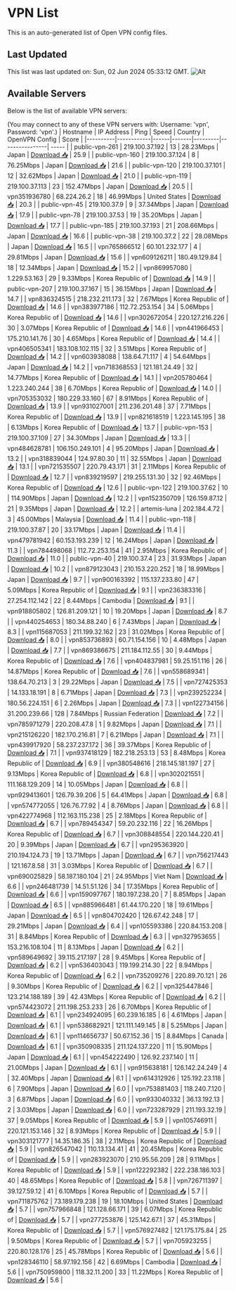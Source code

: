 # VPN List

This is an auto-generated list of Open VPN config files.

## Last Updated

This list was last updated on: Sun, 02 Jun 2024 05:33:12 GMT.
![Alt](https://repobeats.axiom.co/api/embed/186b98318ef1479477931607c1ad7d823f12451f.svg "Repobeats analytics image")

## Available Servers

Below is the list of available VPN servers:

(You may connect to any of these VPN servers with: Username: 'vpn', Password: 'vpn'.)
| Hostname | IP Address | Ping | Speed | Country | OpenVPN Config | Score |
|----------|------------|------|-------|---------|----------------| ----- |
| public-vpn-261 | 219.100.37.192 | 13 | 28.23Mbps | Japan | [Download 📥](./configs/server_0_JP.ovpn) | 25.9 |
| public-vpn-160 | 219.100.37.124 | 8 | 76.25Mbps | Japan | [Download 📥](./configs/server_1_JP.ovpn) | 21.6 |
| public-vpn-120 | 219.100.37.101 | 12 | 32.62Mbps | Japan | [Download 📥](./configs/server_2_JP.ovpn) | 21.0 |
| public-vpn-119 | 219.100.37.113 | 23 | 152.47Mbps | Japan | [Download 📥](./configs/server_3_JP.ovpn) | 20.5 |
| vpn351936780 | 68.224.26.2 | 18 | 46.99Mbps | United States | [Download 📥](./configs/server_4_US.ovpn) | 20.3 |
| public-vpn-45 | 219.100.37.9 | 9 | 37.34Mbps | Japan | [Download 📥](./configs/server_5_JP.ovpn) | 17.9 |
| public-vpn-78 | 219.100.37.53 | 19 | 35.20Mbps | Japan | [Download 📥](./configs/server_6_JP.ovpn) | 17.7 |
| public-vpn-185 | 219.100.37.193 | 21 | 208.66Mbps | Japan | [Download 📥](./configs/server_7_JP.ovpn) | 16.6 |
| public-vpn-38 | 219.100.37.2 | 22 | 28.08Mbps | Japan | [Download 📥](./configs/server_8_JP.ovpn) | 16.5 |
| vpn765866512 | 60.101.232.177 | 4 | 29.81Mbps | Japan | [Download 📥](./configs/server_9_JP.ovpn) | 15.6 |
| vpn609126211 | 180.49.129.84 | 18 | 12.34Mbps | Japan | [Download 📥](./configs/server_10_JP.ovpn) | 15.2 |
| vpn869957080 | 1.229.53.163 | 29 | 9.33Mbps | Korea Republic of | [Download 📥](./configs/server_11_KR.ovpn) | 14.9 |
| public-vpn-207 | 219.100.37.167 | 15 | 36.15Mbps | Japan | [Download 📥](./configs/server_12_JP.ovpn) | 14.7 |
| vpn836324515 | 218.232.211.173 | 32 | 7.67Mbps | Korea Republic of | [Download 📥](./configs/server_13_KR.ovpn) | 14.6 |
| vpn383977186 | 112.72.253.154 | 34 | 5.06Mbps | Korea Republic of | [Download 📥](./configs/server_14_KR.ovpn) | 14.6 |
| vpn302672054 | 220.127.216.226 | 30 | 3.07Mbps | Korea Republic of | [Download 📥](./configs/server_15_KR.ovpn) | 14.6 |
| vpn441966453 | 175.210.141.76 | 30 | 4.65Mbps | Korea Republic of | [Download 📥](./configs/server_16_KR.ovpn) | 14.4 |
| vpn406505341 | 183.108.102.115 | 32 | 3.51Mbps | Korea Republic of | [Download 📥](./configs/server_17_KR.ovpn) | 14.2 |
| vpn603938088 | 138.64.71.117 | 4 | 54.64Mbps | Japan | [Download 📥](./configs/server_18_JP.ovpn) | 14.2 |
| vpn718368553 | 121.181.24.49 | 32 | 14.77Mbps | Korea Republic of | [Download 📥](./configs/server_19_KR.ovpn) | 14.1 |
| vpn205780464 | 1.223.240.244 | 38 | 6.70Mbps | Korea Republic of | [Download 📥](./configs/server_20_KR.ovpn) | 14.0 |
| vpn705353032 | 180.229.33.160 | 67 | 8.91Mbps | Korea Republic of | [Download 📥](./configs/server_21_KR.ovpn) | 13.9 |
| vpn931027001 | 211.236.201.48 | 37 | 7.71Mbps | Korea Republic of | [Download 📥](./configs/server_22_KR.ovpn) | 13.9 |
| vpn821618519 | 1.223.145.195 | 38 | 6.13Mbps | Korea Republic of | [Download 📥](./configs/server_23_KR.ovpn) | 13.7 |
| public-vpn-153 | 219.100.37.109 | 27 | 34.30Mbps | Japan | [Download 📥](./configs/server_24_JP.ovpn) | 13.3 |
| vpn484628781 | 106.150.249.101 | 4 | 95.20Mbps | Japan | [Download 📥](./configs/server_25_JP.ovpn) | 13.2 |
| vpn318839044 | 124.97.80.30 | 11 | 32.55Mbps | Japan | [Download 📥](./configs/server_26_JP.ovpn) | 13.1 |
| vpn721535507 | 220.79.43.171 | 31 | 2.11Mbps | Korea Republic of | [Download 📥](./configs/server_27_KR.ovpn) | 12.7 |
| vpn839219597 | 219.255.131.30 | 32 | 92.46Mbps | Korea Republic of | [Download 📥](./configs/server_28_KR.ovpn) | 12.6 |
| public-vpn-122 | 219.100.37.62 | 10 | 114.90Mbps | Japan | [Download 📥](./configs/server_29_JP.ovpn) | 12.2 |
| vpn152350709 | 126.159.87.12 | 21 | 9.35Mbps | Japan | [Download 📥](./configs/server_30_JP.ovpn) | 12.2 |
| artemis-luna | 202.184.4.72 | 3 | 45.00Mbps | Malaysia | [Download 📥](./configs/server_31_MY.ovpn) | 11.4 |
| public-vpn-118 | 219.100.37.87 | 20 | 33.17Mbps | Japan | [Download 📥](./configs/server_32_JP.ovpn) | 11.4 |
| vpn479781942 | 60.153.193.239 | 12 | 16.24Mbps | Japan | [Download 📥](./configs/server_33_JP.ovpn) | 11.3 |
| vpn784498068 | 112.72.253.154 | 41 | 2.95Mbps | Korea Republic of | [Download 📥](./configs/server_34_KR.ovpn) | 11.0 |
| public-vpn-40 | 219.100.37.4 | 23 | 31.93Mbps | Japan | [Download 📥](./configs/server_35_JP.ovpn) | 10.2 |
| vpn879123043 | 210.153.220.252 | 18 | 18.99Mbps | Japan | [Download 📥](./configs/server_36_JP.ovpn) | 9.7 |
| vpn900163392 | 115.137.233.80 | 47 | 5.09Mbps | Korea Republic of | [Download 📥](./configs/server_37_KR.ovpn) | 9.1 |
| vpn236383316 | 27.254.112.142 | 22 | 8.44Mbps | Cambodia | [Download 📥](./configs/server_38_KH.ovpn) | 9.1 |
| vpn918805802 | 126.81.209.121 | 10 | 19.20Mbps | Japan | [Download 📥](./configs/server_39_JP.ovpn) | 8.7 |
| vpn440254653 | 180.34.88.240 | 6 | 7.43Mbps | Japan | [Download 📥](./configs/server_40_JP.ovpn) | 8.3 |
| vpn115687053 | 211.199.32.162 | 23 | 31.02Mbps | Korea Republic of | [Download 📥](./configs/server_41_KR.ovpn) | 8.0 |
| vpn853736893 | 60.71.154.156 | 10 | 4.48Mbps | Japan | [Download 📥](./configs/server_42_JP.ovpn) | 7.7 |
| vpn869386675 | 211.184.112.55 | 30 | 9.44Mbps | Korea Republic of | [Download 📥](./configs/server_43_KR.ovpn) | 7.6 |
| vpn404837981 | 59.25.151.116 | 26 | 14.87Mbps | Korea Republic of | [Download 📥](./configs/server_44_KR.ovpn) | 7.6 |
| vpn558689341 | 138.64.70.213 | 3 | 29.22Mbps | Japan | [Download 📥](./configs/server_45_JP.ovpn) | 7.5 |
| vpn727425353 | 14.133.18.191 | 8 | 6.71Mbps | Japan | [Download 📥](./configs/server_46_JP.ovpn) | 7.3 |
| vpn239252234 | 180.56.224.151 | 6 | 2.26Mbps | Japan | [Download 📥](./configs/server_47_JP.ovpn) | 7.3 |
| vpn122734156 | 31.200.239.66 | 128 | 7.84Mbps | Russian Federation | [Download 📥](./configs/server_48_RU.ovpn) | 7.2 |
| vpn785971279 | 220.208.47.8 | 1 | 9.82Mbps | Japan | [Download 📥](./configs/server_49_JP.ovpn) | 7.1 |
| vpn215126220 | 182.170.216.81 | 7 | 6.21Mbps | Japan | [Download 📥](./configs/server_50_JP.ovpn) | 7.1 |
| vpn439917920 | 58.237.237.172 | 36 | 39.37Mbps | Korea Republic of | [Download 📥](./configs/server_51_KR.ovpn) | 7.1 |
| vpn937418129 | 182.218.253.13 | 53 | 8.48Mbps | Korea Republic of | [Download 📥](./configs/server_52_KR.ovpn) | 6.9 |
| vpn380548616 | 218.145.181.197 | 27 | 9.13Mbps | Korea Republic of | [Download 📥](./configs/server_53_KR.ovpn) | 6.8 |
| vpn302021551 | 111.168.129.209 | 14 | 10.05Mbps | Japan | [Download 📥](./configs/server_54_JP.ovpn) | 6.8 |
| vpn929413601 | 126.79.39.206 | 5 | 64.41Mbps | Japan | [Download 📥](./configs/server_55_JP.ovpn) | 6.8 |
| vpn574772055 | 126.76.77.92 | 4 | 8.76Mbps | Japan | [Download 📥](./configs/server_56_JP.ovpn) | 6.8 |
| vpn422774968 | 112.163.115.238 | 25 | 2.18Mbps | Korea Republic of | [Download 📥](./configs/server_57_KR.ovpn) | 6.7 |
| vpn789454347 | 59.20.232.116 | 22 | 16.26Mbps | Korea Republic of | [Download 📥](./configs/server_58_KR.ovpn) | 6.7 |
| vpn308848554 | 220.144.220.41 | 20 | 9.39Mbps | Japan | [Download 📥](./configs/server_59_JP.ovpn) | 6.7 |
| vpn295363920 | 210.194.124.73 | 19 | 13.71Mbps | Japan | [Download 📥](./configs/server_60_JP.ovpn) | 6.7 |
| vpn756217443 | 121.167.8.58 | 31 | 3.03Mbps | Korea Republic of | [Download 📥](./configs/server_61_KR.ovpn) | 6.7 |
| vpn690025829 | 58.187.180.104 | 21 | 24.95Mbps | Viet Nam | [Download 📥](./configs/server_62_VN.ovpn) | 6.6 |
| vpn246481739 | 14.51.51.126 | 34 | 17.35Mbps | Korea Republic of | [Download 📥](./configs/server_63_KR.ovpn) | 6.6 |
| vpn159097767 | 180.197.238.20 | 7 | 8.85Mbps | Japan | [Download 📥](./configs/server_64_JP.ovpn) | 6.5 |
| vpn885966481 | 61.44.170.220 | 18 | 19.61Mbps | Japan | [Download 📥](./configs/server_65_JP.ovpn) | 6.5 |
| vpn804702420 | 126.67.42.248 | 17 | 29.21Mbps | Japan | [Download 📥](./configs/server_66_JP.ovpn) | 6.4 |
| vpn105593386 | 220.84.153.208 | 31 | 8.84Mbps | Korea Republic of | [Download 📥](./configs/server_67_KR.ovpn) | 6.3 |
| vpn327953655 | 153.216.108.104 | 11 | 8.13Mbps | Japan | [Download 📥](./configs/server_68_JP.ovpn) | 6.2 |
| vpn589649692 | 39.115.217.197 | 28 | 9.45Mbps | Korea Republic of | [Download 📥](./configs/server_69_KR.ovpn) | 6.2 |
| vpn536403043 | 119.199.214.30 | 22 | 8.94Mbps | Korea Republic of | [Download 📥](./configs/server_70_KR.ovpn) | 6.2 |
| vpn735209276 | 220.89.70.121 | 26 | 9.30Mbps | Korea Republic of | [Download 📥](./configs/server_71_KR.ovpn) | 6.2 |
| vpn325447846 | 123.214.188.189 | 39 | 42.43Mbps | Korea Republic of | [Download 📥](./configs/server_72_KR.ovpn) | 6.2 |
| vpn574423072 | 211.198.253.233 | 26 | 6.70Mbps | Korea Republic of | [Download 📥](./configs/server_73_KR.ovpn) | 6.1 |
| vpn234924095 | 60.239.16.185 | 6 | 4.61Mbps | Japan | [Download 📥](./configs/server_74_JP.ovpn) | 6.1 |
| vpn538682921 | 121.111.149.145 | 8 | 5.25Mbps | Japan | [Download 📥](./configs/server_75_JP.ovpn) | 6.1 |
| vpn114656737 | 50.67.152.36 | 15 | 8.84Mbps | Canada | [Download 📥](./configs/server_76_CA.ovpn) | 6.1 |
| vpn350908335 | 211.124.137.220 | 11 | 15.90Mbps | Japan | [Download 📥](./configs/server_77_JP.ovpn) | 6.1 |
| vpn454222490 | 126.92.237.140 | 11 | 21.00Mbps | Japan | [Download 📥](./configs/server_78_JP.ovpn) | 6.1 |
| vpn915638181 | 126.142.24.249 | 4 | 32.40Mbps | Japan | [Download 📥](./configs/server_79_JP.ovpn) | 6.1 |
| vpn614312926 | 125.192.23.118 | 6 | 7.90Mbps | Japan | [Download 📥](./configs/server_80_JP.ovpn) | 6.0 |
| vpn753881403 | 118.240.7.120 | 3 | 6.87Mbps | Japan | [Download 📥](./configs/server_81_JP.ovpn) | 6.0 |
| vpn933040332 | 36.13.192.13 | 2 | 3.03Mbps | Japan | [Download 📥](./configs/server_82_JP.ovpn) | 6.0 |
| vpn723287929 | 211.193.32.19 | 37 | 9.05Mbps | Korea Republic of | [Download 📥](./configs/server_83_KR.ovpn) | 5.9 |
| vpn105746911 | 220.121.153.146 | 32 | 8.93Mbps | Korea Republic of | [Download 📥](./configs/server_84_KR.ovpn) | 5.9 |
| vpn303121777 | 14.35.186.35 | 38 | 2.11Mbps | Korea Republic of | [Download 📥](./configs/server_85_KR.ovpn) | 5.9 |
| vpn826547042 | 110.13.134.41 | 41 | 20.45Mbps | Korea Republic of | [Download 📥](./configs/server_86_KR.ovpn) | 5.9 |
| vpn283923070 | 210.95.56.209 | 28 | 9.11Mbps | Korea Republic of | [Download 📥](./configs/server_87_KR.ovpn) | 5.9 |
| vpn122292382 | 222.238.186.103 | 40 | 48.65Mbps | Korea Republic of | [Download 📥](./configs/server_88_KR.ovpn) | 5.8 |
| vpn726711397 | 39.127.59.12 | 41 | 6.10Mbps | Korea Republic of | [Download 📥](./configs/server_89_KR.ovpn) | 5.7 |
| vpn711875762 | 73.189.179.238 | 19 | 18.10Mbps | United States | [Download 📥](./configs/server_90_US.ovpn) | 5.7 |
| vpn757966848 | 121.128.66.171 | 39 | 6.07Mbps | Korea Republic of | [Download 📥](./configs/server_91_KR.ovpn) | 5.7 |
| vpn277253876 | 125.142.67.1 | 37 | 45.31Mbps | Korea Republic of | [Download 📥](./configs/server_92_KR.ovpn) | 5.7 |
| vpn576927482 | 121.175.175.84 | 25 | 9.50Mbps | Korea Republic of | [Download 📥](./configs/server_93_KR.ovpn) | 5.7 |
| vpn705923255 | 220.80.128.176 | 25 | 45.78Mbps | Korea Republic of | [Download 📥](./configs/server_94_KR.ovpn) | 5.6 |
| vpn128346110 | 58.97.192.156 | 42 | 6.69Mbps | Cambodia | [Download 📥](./configs/server_95_KH.ovpn) | 5.6 |
| vpn750959800 | 118.32.11.200 | 33 | 11.22Mbps | Korea Republic of | [Download 📥](./configs/server_96_KR.ovpn) | 5.6 |
